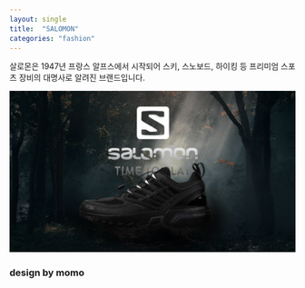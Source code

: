 ```yaml
---
layout: single
title:  "SALOMON"
categories: "fashion"
---
```


 살로몬은 1947년 프랑스 알프스에서 시작되어 스키, 스노보드, 하이킹 등 프리미엄 스포츠 장비의 대명사로 알려진 브랜드입니다.

![Alt text](../images/salomon_img1.png "Optional title")

### design by momo
